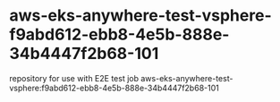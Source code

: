 # aws-eks-anywhere-test-vsphere-f9abd612-ebb8-4e5b-888e-34b4447f2b68-101
repository for use with E2E test job aws-eks-anywhere-test-vsphere:f9abd612-ebb8-4e5b-888e-34b4447f2b68-101
